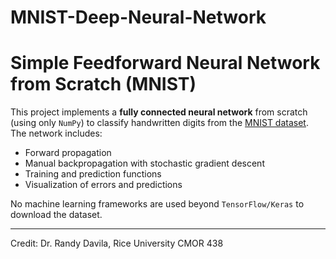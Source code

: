 # MNIST-Deep-Neural-Network
# Simple Feedforward Neural Network from Scratch (MNIST)

This project implements a **fully connected neural network** from scratch (using only `NumPy`) to classify handwritten digits from the [MNIST dataset](http://yann.lecun.com/exdb/mnist/). The network includes:

- Forward propagation
- Manual backpropagation with stochastic gradient descent
- Training and prediction functions
- Visualization of errors and predictions

No machine learning frameworks are used beyond `TensorFlow/Keras` to download the dataset.

---

Credit: Dr. Randy Davila, Rice University CMOR 438
